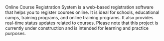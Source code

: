 Online Course Registration System is a web-based registration software that helps you to register courses online. It is ideal for schools, educational camps, training programs, and online training programs. It also provides real-time status updates related to courses. Please note that this project is currently under construction and is intended for learning and practice purposes.
